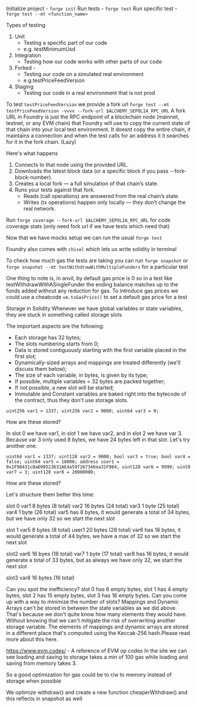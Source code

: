 Initialize project -  `forge init`
Run tests - `forge test` 
Run specific test - `forge test --mt <function_name> `


Types of testing
1. Unit
    - Testing a specific part of our code
    - e.g. testMinimumUsd
2. Integration
    - Testing how our code works with other parts of our code
3. Forked -   
   - Testing our code on a simulated real environment
   - e.g.testPriceFeedVersion
4. Staging
    - Testing our code in a real environment that is not prod


To test `testPriceFeedVersion` we provide a fork url
`forge test --mt testPriceFeedVersion -vvvv --fork-url $ALCHEMY_SEPOLIA_RPC_URL`
A fork URL in Foundry is just the RPC endpoint of a blockchain node (mainnet, testnet, or any EVM chain) that Foundry will use to copy the current state of that chain into your local test environment.
It doesnt copy the entire chain, it maintains a connection and when the test calls for an address it it searches for it in the fork chain. (Lazy)

Here's what happens
1. Connects to that node using the provided URL.
2. Downloads the latest block data (or a specific block if you pass --fork-block-number).
3. Creates a local fork — a full simulation of that chain’s state.
4. Runs your tests against that fork.
    - Reads (call operations) are answered from the real chain’s state.
    - Writes (tx operations) happen only locally — they don’t change the real network.


Run `forge coverage --fork-url $ALCHEMY_SEPOLIA_RPC_URL` for code coverage stats (only need fork url if we have tests which need that)

Now that we have mocks setup we can run the usual `forge test`

Foundry also comes with `chisel` which lets us write solidity in terminal

To check how much gas the tests are taking you can run `forge snapshot` or `forge snapshot --mt testWithdrawWithMultipleFunders` for a particular test

One thing to note is, in anvil, by default gas price is 0 so in a test like testWithdrawWithASingleFunder the ending balance matches up to the funds added
without any reduction for gas.
To introduce gas prices we  could use a cheatcode `vm.txGasPrice()` to set a default gas price for a test


Storage in Solidity
Whenever we have global variables or state variables, they are stuck in something called storage slots

The important aspects are the following:
- Each storage has 32 bytes;
- The slots numbering starts from 0;
- Data is stored contiguously starting with the first variable placed in the first slot;
- Dynamically-sized arrays and mappings are treated differently (we'll discuss them below);
- The size of each variable, in bytes, is given by its type;
- If possible, multiple variables < 32 bytes are packed together;
- If not possible, a new slot will be started;
- Immutable and Constant variables are baked right into the bytecode of the contract, thus they don't use storage slots.


`
uint256 var1 = 1337;
uint256 var2 = 9000;
uint64 var3 = 0;
`

How are these stored?

In slot 0 we have var1, in slot 1 we have var2, and in slot 2 we have var 3. Because var 3 only used 8 bytes, we have 24 bytes left in that slot. Let's try another one:

`
uint64 var1 = 1337;
uint128 var2 = 9000;
bool var3 = true;
bool var4 = false;
uint64 var5 = 10000;
address user1 = 0x1F98431c8aD98523631AE4a59f267346ea31F984;
uint128 var6 = 9999;
uint8 var7 = 3;
uint128 var8 = 20000000;
`

How are these stored?

Let's structure them better this time:

slot 0
    var1 8 bytes (8 total)
    var2 16 bytes (24 total)
    var3 1 byte (25 total)
    var4 1 byte (26 total)
    var5 has 8 bytes, it would generate a total of 34 bytes, but we have only 32 so we start the next slot

slot 1
    var5 8 bytes (8 total)
    user1 20 bytes (28 total)
    var6 has 16 bytes, it would generate a total of 44 bytes, we have a max of 32 so we start the next slot

slot2
    var6 16 byes (16 total)
    var7 1 byte (17 total)
    var8 has 16 bytes, it would generate a total of 33 bytes, but as always we have only 32, we start the next slot

slot3
    var8 16 bytes (16 total)

Can you spot the inefficiency? slot 0 has 6 empty bytes, slot 1 has 4 empty bytes, slot 2 has 15 empty bytes, slot 3 has 16 empty bytes. Can you come up with a way to minimize the number of slots?
Mappings and Dynamic Arrays can't be stored in between the state variables as we did above. That's because we don't quite know how many elements they would have. Without knowing that we can't mitigate the risk of overwriting another storage variable. The elements of mappings and dynamic arrays are stored in a different place that's computed using the Keccak-256 hash.Please read more about this here.



https://www.evm.codes/ - A reference of EVM op codes
In the site we can see loading and saving to storage takes a min of 100 gas while loading and saving from memory takes 3.

So a good optimization for gas could be to r/w to memory instead of storage when possible

We optimize withdraw() and create a new function cheaperWithdraw() and this reflects in snapshot as well